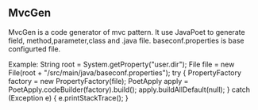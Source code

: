 ## **MvcGen** ##
MvcGen is a code generator of mvc pattern. It use JavaPoet to generate field,
method,parameter,class and .java file.
baseconf.properties is base configurted file.

Example:
     		String root = System.getProperty("user.dir");
		File file = new File(root + "/src/main/java/baseconf.properties");
		try {
			PropertyFactory factory = new PropertyFactory(file);
			PoetApply apply = PoetApply.codeBuilder(factory).build();
			apply.buildAllDefault(null);
		} catch (Exception e) {
			e.printStackTrace();
		} 
